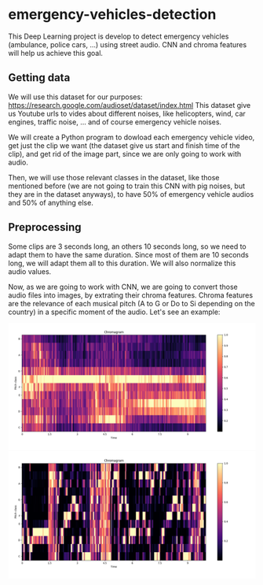 # emergency-vehicles-detection
This Deep Learning project is develop to detect emergency vehicles (ambulance, police cars, ...) using street audio. CNN and chroma features will help us achieve this goal.

## Getting data
We will use this dataset for our purposes: https://research.google.com/audioset/dataset/index.html
This dataset give us Youtube urls to vides about different noises, like helicopters, wind, car engines, traffic noise, ... and of course emergency vehicle noises.

We will create a Python program to dowload each emergency vehicle video, get just the clip we want (the dataset give us start and finish time of the clip), and get rid of the image part, since we are only going to work with audio.

Then, we will use those relevant classes in the dataset, like those mentioned before (we are not going to train this CNN with pig noises, but they are in the dataset anyways), to have 50% of emergency vehicle audios and 50% of anything else.

## Preprocessing
Some clips are 3 seconds long, an others 10 seconds long, so we need to adapt them to have the same duration. Since most of them are 10 seconds long, we will adapt them all to this duration. We will also normalize this audio values.

Now, as we are going to work with CNN, we are going to convert those audio files into images, by extrating their chroma features.
Chroma features are the relevance of each musical pitch (A to G or Do to Si depending on the country) in a specific moment of the audio. Let's see an example:

![Idle Engine](images/engine.png)
![Girl singing](images/singing.png)



## 
